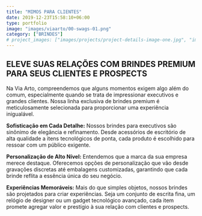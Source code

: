```yaml
---
title: "MIMOS PARA CLIENTES"
date: 2019-12-23T15:58:10+06:00
type: portfolio
image: "images/viaarto/00-swags-01.png"
category: ["BRINDES"]
# project_images: ["images/projects/project-details-image-one.jpg", "images/projects/project-details-image-two.jpg"]
---
```


## ELEVE SUAS RELAÇÕES COM BRINDES PREMIUM PARA SEUS CLIENTES E PROSPECTS


 Na Via Arto, compreendemos que alguns momentos exigem algo além do comum, especialmente quando se trata de impressionar executivos e grandes clientes. Nossa linha exclusiva de brindes premium é meticulosamente selecionada para proporcionar uma experiência inigualável.


**Sofisticação em Cada Detalhe:** Nossos brindes para executivos são sinônimo de elegância e refinamento. Desde acessórios de escritório de alta qualidade a itens tecnológicos de ponta, cada produto é escolhido para ressoar com um público exigente.

**Personalização de Alto Nível:** Entendemos que a marca da sua empresa merece destaque. Oferecemos opções de personalização que vão desde gravações discretas até embalagens customizadas, garantindo que cada brinde reflita a essência única do seu negócio.

**Experiências Memoráveis:** Mais do que simples objetos, nossos brindes são projetados para criar experiências. Seja um conjunto de escrita fina, um relógio de designer ou um gadget tecnológico avançado, cada item promete agregar valor e prestígio à sua relação com clientes e prospects.
